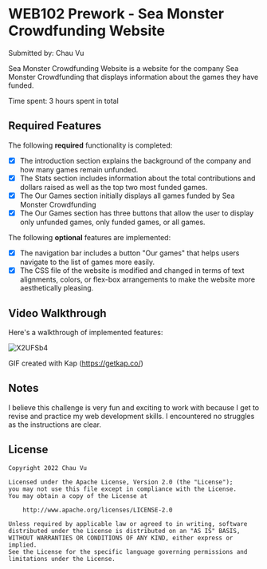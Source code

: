 # WEB102 Prework - Sea Monster Crowdfunding Website

Submitted by: Chau Vu

Sea Monster Crowdfunding Website is a website for the company Sea Monster Crowdfunding that displays information about the games they have funded.

Time spent: 3 hours spent in total

## Required Features

The following **required** functionality is completed:

* [X] The introduction section explains the background of the company and how many games remain unfunded.
* [X] The Stats section includes information about the total contributions and dollars raised as well as the top two most funded games.
* [X] The Our Games section initially displays all games funded by Sea Monster Crowdfunding
* [X] The Our Games section has three buttons that allow the user to display only unfunded games, only funded games, or all games.

The following **optional** features are implemented:

* [X] The navigation bar includes a button "Our games" that helps users navigate to the list of games more easily.
* [X] The CSS file of the website is modified and changed in terms of text alignments, colors, or flex-box arrangements to make the website more aesthetically pleasing.

## Video Walkthrough

Here's a walkthrough of implemented features:

![X2UFSb4](https://user-images.githubusercontent.com/79251745/210184009-018874ab-6fa8-4c15-b80b-37fd8db15153.gif)


GIF created with Kap (https://getkap.co/)

## Notes
I believe this challenge is very fun and exciting to work with because I get to revise and practice my web development skills. I encountered no struggles as the instructions are clear. 

## License

    Copyright 2022 Chau Vu

    Licensed under the Apache License, Version 2.0 (the "License");
    you may not use this file except in compliance with the License.
    You may obtain a copy of the License at

        http://www.apache.org/licenses/LICENSE-2.0

    Unless required by applicable law or agreed to in writing, software
    distributed under the License is distributed on an "AS IS" BASIS,
    WITHOUT WARRANTIES OR CONDITIONS OF ANY KIND, either express or implied.
    See the License for the specific language governing permissions and
    limitations under the License.
